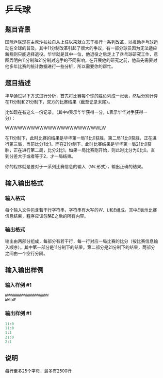 # 乒乓球

## 题目背景

国际乒联现在主席沙拉拉自从上任以来就立志于推行一系列改革，以推动乒乓球运动在全球的普及。其中$11$分制改革引起了很大的争议，有一部分球员因为无法适应新规则只能选择退役。华华就是其中一位，他退役之后走上了乒乓球研究工作，意图弄明白$11$分制和$21$分制对选手的不同影响。在开展他的研究之前，他首先需要对他多年比赛的统计数据进行一些分析，所以需要你的帮忙。

## 题目描述

华华通过以下方式进行分析，首先将比赛每个球的胜负列成一张表，然后分别计算在$11$分制和$21$分制下，双方的比赛结果（截至记录末尾）。

比如现在有这么一份记录，（其中`W`表示华华获得一分，`L`表示华华对手获得一分）：

WWWWWWWWWWWWWWWWWWWWWWLW

在$11$分制下，此时比赛的结果是华华第一局$11$比$0$获胜，第二局$11$比$0$获胜，正在进行第三局，当前比分$1$比$1$。而在$21$分制下，此时比赛结果是华华第一局$21$比$0$获胜，正在进行第二局，比分$2$比$1$。如果一局比赛刚开始，则此时比分为$0$比$0$。直到分差大于或者等于$2$，才一局结束。

你的程序就是要对于一系列比赛信息的输入（$WL$形式），输出正确的结果。

## 输入输出格式

### 输入格式

每个输入文件包含若干行字符串，字符串有大写的$W$、$L$和$E$组成。其中$E$表示比赛信息结束，程序应该忽略E之后的所有内容。

### 输出格式

输出由两部分组成，每部分有若干行，每一行对应一局比赛的比分（按比赛信息输入顺序）。其中第一部分是$11$分制下的结果，第二部分是$21$分制下的结果，两部分之间由一个空行分隔。

## 输入输出样例

### 输入样例 #1

```cpp
WWWWWWWWWWWWWWWWWWWW
WWLWE

```
### 输出样例 #1

```cpp
11:0
11:0
1:1
21:0
2:1

```
## 说明

每行至多25个字母，最多有2500行

